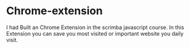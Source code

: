 # Chrome-extension
I had Built an Chrome Extension in the scrimba javascript course.
In this Extension you can save you most visited or important website you daily visit.
